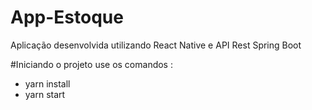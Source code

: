 # App-Estoque
Aplicação desenvolvida utilizando React Native e API Rest Spring Boot

#Iniciando o projeto
use os comandos : 
- yarn install
- yarn start

